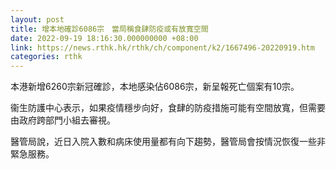 ```yaml
---
layout: post
title: 增本地確診6086宗　當局稱食肆防疫或有放寬空間　
date: 2022-09-19 18:16:30.000000000 +08:00
link: https://news.rthk.hk/rthk/ch/component/k2/1667496-20220919.htm
categories: rthk
---
```


本港新增6260宗新冠確診，本地感染佔6086宗，新呈報死亡個案有10宗。

衞生防護中心表示，如果疫情穩步向好，食肆的防疫措施可能有空間放寬，但需要由政府跨部門小組去審視。

醫管局說，近日入院入數和病床使用量都有向下趨勢，醫管局會按情況恢復一些非緊急服務。
